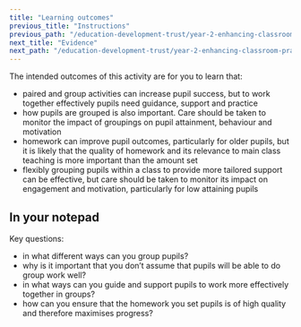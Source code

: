 ```yaml
---
title: "Learning outcomes"
previous_title: "Instructions"
previous_path: "/education-development-trust/year-2-enhancing-classroom-practice-grouping-and-tailoring/spring-week-2-ect-instructions"
next_title: "Evidence"
next_path: "/education-development-trust/year-2-enhancing-classroom-practice-grouping-and-tailoring/spring-week-2-ect-evidence"
---
```


The intended outcomes of this activity are for you to learn that:

- paired and group activities can increase pupil success, but to work together effectively pupils need guidance, support and practice
- how pupils are grouped is also important. Care should be taken to monitor the impact of groupings on pupil attainment, behaviour and motivation
- homework can improve pupil outcomes, particularly for older pupils, but it is likely that the quality of homework and its relevance to main class teaching is more important than the amount set
- flexibly grouping pupils within a class to provide more tailored support can be effective, but care should be taken to monitor its impact on engagement and motivation, particularly for low attaining pupils

## In your notepad

Key questions:

- in what different ways can you group pupils?
- why is it important that you don’t assume that pupils will be able to do
  group work well?
- in what ways can you guide and support pupils to work more effectively
  together in groups?
- how can you ensure that the homework you set pupils is of high quality
  and therefore maximises progress?
